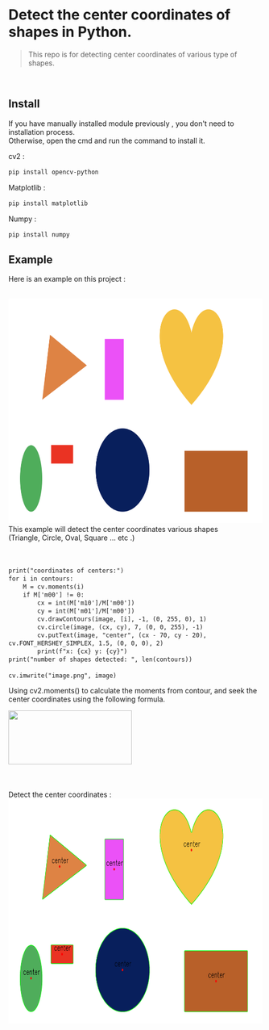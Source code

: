 # Detect the center coordinates of shapes in Python.

> This repo is for detecting center coordinates of various type of shapes.  
<br/>


## Install


If you have manually installed module previously , you don't need to installation process.  
Otherwise, open the cmd and run the command to install it.


cv2 : 

```sh
pip install opencv-python
```

Matplotlib : 

```sh
pip install matplotlib
```

Numpy : 

```sh
pip install numpy
```



## Example

Here is an example on this project :

<br/>
<img src="./source_image_ex/shapes.png" width="800" height="445"/>
<br/>
This example will detect the center coordinates various shapes<br/>
(Triangle, Circle, Oval, Square ... etc .)
<br/><br/><br/>




```
print("coordinates of centers:")
for i in contours:
    M = cv.moments(i)
    if M['m00'] != 0:
        cx = int(M['m10']/M['m00'])
        cy = int(M['m01']/M['m00'])
        cv.drawContours(image, [i], -1, (0, 255, 0), 1)
        cv.circle(image, (cx, cy), 7, (0, 0, 255), -1)
        cv.putText(image, "center", (cx - 70, cy - 20), cv.FONT_HERSHEY_SIMPLEX, 1.5, (0, 0, 0), 2)
        print(f"x: {cx} y: {cy}")
print("number of shapes detected: ", len(contours))

cv.imwrite("image.png", image)
```

Using cv2.moments() to calculate the moments from contour, and seek the center coordinates using the following formula.


<img src="./image/formula.png" width="245" height="107"/>


<br/><br/>
Detect the center coordinates : 
<img src="./output_images_ex/image.png" width="800" height="445"/>



 
